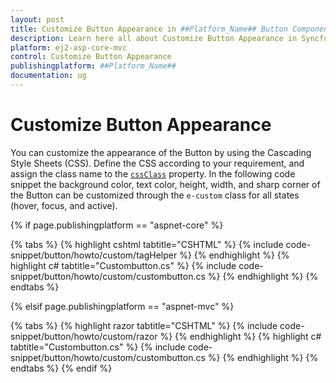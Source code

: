 ```yaml
---
layout: post
title: Customize Button Appearance in ##Platform_Name## Button Component
description: Learn here all about Customize Button Appearance in Syncfusion ##Platform_Name## Button component of Syncfusion Essential JS 2 and more.
platform: ej2-asp-core-mvc
control: Customize Button Appearance
publishingplatform: ##Platform_Name##
documentation: ug
---
```



# Customize Button Appearance

You can customize the appearance of the Button by using the Cascading Style Sheets (CSS). Define the CSS according to your requirement, and assign the class name to the [`cssClass`](https://help.syncfusion.com/cr/aspnetcore-js2/Syncfusion.EJ2.Buttons.Button.html#Syncfusion_EJ2_Buttons_Button_CssClass) property. In the following code snippet the background color, text color, height, width, and sharp corner of the Button can be customized through the `e-custom` class for all states (hover, focus, and active).

{% if page.publishingplatform == "aspnet-core" %}

{% tabs %}
{% highlight cshtml tabtitle="CSHTML" %}
{% include code-snippet/button/howto/custom/tagHelper %}
{% endhighlight %}
{% highlight c# tabtitle="Custombutton.cs" %}
{% include code-snippet/button/howto/custom/custombutton.cs %}
{% endhighlight %}
{% endtabs %}

{% elsif page.publishingplatform == "aspnet-mvc" %}

{% tabs %}
{% highlight razor tabtitle="CSHTML" %}
{% include code-snippet/button/howto/custom/razor %}
{% endhighlight %}
{% highlight c# tabtitle="Custombutton.cs" %}
{% include code-snippet/button/howto/custom/custombutton.cs %}
{% endhighlight %}
{% endtabs %}
{% endif %}

